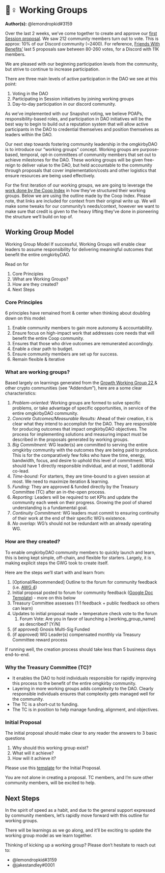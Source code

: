 # 👷♀ Working Groups

**Author(s):** @lemondropkid#3159

Over the last 2 weeks, we’ve come together to create and approve our [first Session proposal](https://snapshot.org/#/omgkirby.eth/proposal/0xc5d534bc5a33eb7d8a4aab73c60283212e55af2b9f935775b098bf781880dfca). We saw 212 community members turn out to vote. This is approx: 10% of our Discord community (\~2400). For reference, [Friends With Benefits’](https://snapshot.org/#/friendswithbenefits.eth) last 5 proposals saw between 80-260 votes, for a Discord with 11K members.&#x20;

We are pleased with our beginning participation levels from the community, but strive to continue to increase participation.&#x20;

There are three main levels of active participation in the DAO we see at this point:&#x20;

1. Voting in the DAO&#x20;
2. Participating in Session initiatives by joining working groups&#x20;
3. Day-to-day participation in our discord community.&#x20;

As we’ve implemented with our Snapshot voting, we believe POAPs, responsibility-based roles, and participation in DAO initiatives will be the best way to begin to build out a reputation system that will allow active participants in the DAO to credential themselves and position themselves as leaders within the DAO.&#x20;

Our next step towards fostering community leadership in the omgkirbyDAO is to introduce our “working groups” concept. Working groups are purpose-based, temporal, opt-in committees of community members that set out to achieve milestones for the DAO. These working groups will be given free-reign to deliver value to the DAO, but held accountable to the community through proposals that cover implementation/costs and other logistics that ensure resources are being used effectively.&#x20;

For the first iteration of our working groups, we are going to leverage the [work done by the Coop Index](https://gov.indexcoop.com/t/laying-the-rails-for-working-groups-wg-v1/975) in how they’ve structured their working groups. Below we are using the outline made by the Coop Index. Please note, that links are included for context from their original write up. We will make some tweaks for our community’s needs/context, however we want to make sure that credit is given to the heavy lifting they’ve done in pioneering the structure we’ll build on top of.&#x20;

## Working Group Model

Working Group Model If successful, Working Groups will enable clear leaders to assume responsibility for delivering meaningful outcomes that benefit the entire omgkirbyDAO.&#x20;

Read on for&#x20;

1. Core Principles&#x20;
2. \What are Working Groups?&#x20;
3. How are they created?&#x20;
4. Next Steps&#x20;

### Core Principles&#x20;

6 principles have remained front & center when thinking about doubling down on this model:&#x20;

1. Enable community members to gain more autonomy & accountability.&#x20;
2. Ensure focus on high-impact work that addresses core needs that will benefit the entire Coop community.&#x20;
3. Ensures that those who drive outcomes are remunerated accordingly.&#x20;
4. Enable a clear path to budget.&#x20;
5. Ensure community members are set up for success.&#x20;
6. Remain flexible & iterative&#x20;

### What are working groups?&#x20;

Based largely on learnings generated from the [Growth Working Group 22 ](https://gov.indexcoop.com/t/launching-a-growth-working-group/602)& other crypto communities (see “Addendum”), here are a some clear characteristics:&#x20;

1. _Problem-oriented:_ Working groups are formed to solve specific problems, or take advantage of specific opportunities, in service of the entire omgkirbyDAO community.&#x20;
2. _Concrete Outcomes/Measurable Results:_ Ahead of their creation, it is clear what they intend to accomplish for the DAO. They are responsible for producing outcomes that impact omgkirbyDAO objectives. The process for implementing solutions and measuring impact must be described in the proposals generated by working groups.&#x20;
3. _Big Commitment:_ WG leader(s) are committed to serving the entire omgkirby community with the outcomes they are being paid to produce. This is for the comparatively few folks who have the time, energy, bandwidth, focus, and desire to uphold this level of commitment. WGs should have 1 directly responsible individual, and at most, 1 additional co-lead.&#x20;
4. _Time-bound:_ For starters, they are time-bound to a given session at most. We need to maximize iteration & learning.&#x20;
5. _Funding:_ They are approved & funded directly by the Treasury Committee (TC) after an in-the-open process.&#x20;
6. _Reporting:_ Leaders will be required to set KPIs and update the community each week on their progress. Growing the pool of shared understanding is a fundamental goal.&#x20;
7. _Continuity Commitment:_ WG leaders must commit to ensuring continuity of their work at the end of their specific WG’s existence.&#x20;
8. _No overlap:_ WG’s should not be redundant with an already operating WG.&#x20;

### How are they created?&#x20;

To enable omgkirbyDAO community members to quickly launch and learn, this is being kept simple, off-chain, and flexible for starters. Largely, it is making explicit steps the GWG took to create itself.&#x20;

Here are the steps we’ll start with and learn from:&#x20;

1. \[Optional/Recommended] Outline to the forum for community feedback (i.e. [AWG 4](https://gov.indexcoop.com/t/request-for-feedback-analytics-working-group/870))&#x20;
2. Initial proposal posted to forum for community feedback ([Google Doc Template](https://docs.google.com/document/d/1vYACvPrzBHo3BlaLO1goyHx2XB\_gDs\_BzE7S0k-Jyq8/edit?usp=sharing)) - more on this below&#x20;
3. Treasury Committee assesses (1:1 feedback + public feedback so others can learn)&#x20;
4. Updates to initial proposal made + temperature check vote to the forum&#x20;
   1. Forum Vote: Are you in favor of launching a \[working\_group\_name] as described? \[Y/N]&#x20;
5. (if approved) Gnosis Multi-Sig Funded&#x20;
6. (if approved) WG Leader(s) compensated monthly via Treasury Committee reward process&#x20;

If running well, the creation process should take less than 5 business days end-to-end.&#x20;

### Why the Treasury Committee (TC)?&#x20;

* It enables the DAO to hold individuals responsible for rapidly improving this process to the benefit of the entire omgkirby community.&#x20;
* Layering in more working groups adds complexity to the DAO. Clearly responsible individuals ensures that complexity gets managed well for the community.&#x20;
* The TC is a short-cut to funding.&#x20;
* The TC is in position to help manage funding, alignment, and objectives.&#x20;

### Initial Proposal&#x20;

The initial proposal should make clear to any reader the answers to 3 basic questions&#x20;

1. Why should this working group exist?&#x20;
2. What will it achieve?&#x20;
3. How will it achieve it?&#x20;

Please use this [template](https://docs.google.com/document/d/1vYACvPrzBHo3BlaLO1goyHx2XB\_gDs\_BzE7S0k-Jyq8/edit?usp=sharing) for the Initial Proposal.&#x20;

You are not alone in creating a proposal. TC members, and I’m sure other community members, will be excited to help.&#x20;

## Next Steps&#x20;

In the spirit of speed as a habit, and due to the general support expressed by community members, let’s rapidly move forward with this outline for working groups.&#x20;

There will be learnings as we go along, and it’ll be exciting to update the working group model as we learn together.&#x20;

Thinking of kicking up a working group? Please don’t hesitate to reach out to:

* @lemondropkid#3159
* @jakestandley#0001
